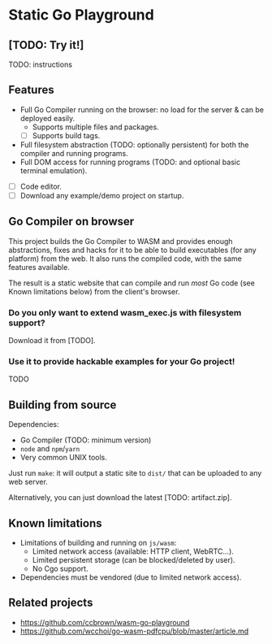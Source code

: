 # Static Go Playground

<!-- TODO: Tags -->

## [TODO: Try it!]

TODO: instructions

## Features

- Full Go Compiler running on the browser: no load for the server & can be deployed easily.
    - Supports multiple files and packages.
    - [ ] Supports build tags.
- Full filesystem abstraction (TODO: optionally persistent) for both the compiler and running programs.
- Full DOM access for running programs (TODO: and optional basic terminal emulation).
- [ ] Code editor.
- [ ] Download any example/demo project on startup.

## Go Compiler on browser

This project builds the Go Compiler to WASM and provides enough abstractions, fixes and hacks for it to be able to build
executables (for any platform) from the web. It also runs the compiled code, with the same features available.

The result is a static website that can compile and run *most* Go code (see Known limitations below) from the client's
browser.

### Do you only want to extend wasm_exec.js with filesystem support?

Download it from [TODO].

### Use it to provide hackable examples for your Go project!

TODO

## Building from source

Dependencies:

- Go Compiler (TODO: minimum version)
- `node` and `npm`/`yarn`
- Very common UNIX tools.

Just run `make`: it will output a static site to `dist/` that can be uploaded to any web server.

Alternatively, you can just download the latest [TODO: artifact.zip].

## Known limitations

- Limitations of building and running on `js/wasm`:
    - Limited network access (available: HTTP client, WebRTC...).
    - Limited persistent storage (can be blocked/deleted by user).
    - No Cgo support.
- Dependencies must be vendored (due to limited network access).

## Related projects

- https://github.com/ccbrown/wasm-go-playground
- https://github.com/wcchoi/go-wasm-pdfcpu/blob/master/article.md

